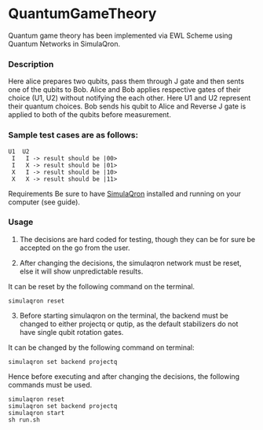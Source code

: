 # QuantumGameTheory

Quantum game theory has been implemented via EWL Scheme using Quantum Networks in SimulaQron.

### Description

Here alice prepares two qubits, pass them through J gate and then sents one of the qubits to Bob. Alice and Bob applies respective gates of their choice (U1, U2) without notifying the each other. Here U1 and U2 represent their quantum choices. Bob sends his qubit to Alice and Reverse J gate is applied to both of the qubits before measurement. 

### Sample test cases are as follows:

    U1  U2
	 I   I -> result should be |00>
	 I   X -> result should be |01>
	 X   I -> result should be |10>
	 X   X -> result should be |11>

Requirements
Be sure to have [SimulaQron](https://github.com/SoftwareQuTech/SimulaQron "SimulaQron") installed and running on your computer (see  guide).

### Usage

1) The decisions are hard coded for testing, though they can be for sure be accepted on the go from the user.

2) After changing the decisions, the simulaqron network must be reset, else it will show unpredictable results.

It can be reset by the following command on the terminal.

	simulaqron reset 

3) Before starting simulaqron on the terminal, the backend must be changed to either projectq or qutip, as the default stabilizers do not have single qubit rotation gates.

It can be changed by the following command on terminal:

	simulaqron set backend projectq

Hence before executing and after changing the decisions, the following commands must be used.

	simulaqron reset
	simulaqron set backend projectq
	simulaqron start
	sh run.sh

